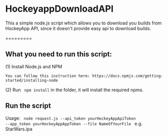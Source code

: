 HockeyappDownloadAPI
=========
This a simple node.js script which allows you to download you builds from HockeyApp API, since it doesn't provide easy api to download builds. 

=========

<h2> What you need to run this script: </h2>

(1) Install Node.js and NPM

	You can follow this instruction here: https://docs.npmjs.com/getting-started/installing-node

(2) Run <code> npm install</code> in the folder, it will install the required npms. 

<h2> Run the script </h2>

Usage:  <code> node request.js --api_token yourHockeyAppApiToken --app_token yourHockeyAppAppToken --file NameOfYourFile </code> e.g. StarWars.ipa 
